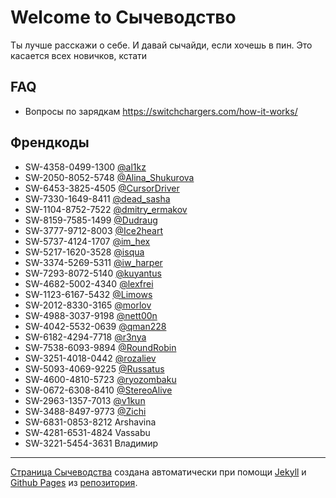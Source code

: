 # Welcome to Сычеводство

Ты лучше расскажи о себе. И давай сычайди, если хочешь в пин. Это касается всех новичков, кстати

## FAQ

* Вопросы по зарядкам https://switchchargers.com/how-it-works/

## Френдкоды

* SW-4358-0499-1300 [@al1kz](tg://al1kz)
* SW-2050-8052-5748 [@Alina_Shukurova](tg://Alina_Shukurova)
* SW-6453-3825-4505 [@CursorDriver](tg://CursorDriver)
* SW-7330-1649-8411 [@dead_sasha ](tg://dead_sasha )
* SW-1104-8752-7522 [@dmitry_ermakov](tg://dmitry_ermakov)
* SW-8159-7585-1499 [@Dudraug](tg://Dudraug)
* SW-3777-9712-8003 [@Ice2heart](tg://Ice2heart)
* SW-5737-4124-1707 [@im_hex](tg://im_hex)
* SW-5217-1620-3528 [@isqua](tg://isqua)
* SW-3374-5269-5311 [@iw_harper ](tg://iw_harper )
* SW-7293-8072-5140 [@kuyantus](tg://kuyantus)
* SW-4682-5002-4340 [@lexfrei](tg://lexfrei)
* SW-1123-6167-5432 [@Limows ](tg://Limows )
* SW-2012-8330-3165 [@morlov](tg://morlov)
* SW-4988-3037-9198 [@nett00n](tg://nett00n)
* SW-4042-5532-0639 [@qman228](tg://qman228)
* SW-6182-4294-7718 [@r3nya](tg://r3nya)
* SW-7538-6093-9894 [@RoundRobin](tg://RoundRobin)
* SW-3251-4018-0442 [@rozaliev](tg://rozaliev)
* SW-5093-4069-9225 [@Russatus](tg://Russatus)
* SW-4600-4810-5723 [@ryozombaku ](tg://ryozombaku )
* SW-0672-6308-8410 [@StereoAlive](tg://StereoAlive)
* SW-2963-1357-7013 [@v1kun](tg://v1kun)
* SW-3488-8497-9773 [@Zichi](tg://Zichi)
* SW-6831-0853-8212 Arshavina
* SW-4281-6531-4824 Vassabu
* SW-3221-5454-3631 Владимир

---

[Страница Сычеводства](https://sychevodstvo.github.io/) создана автоматически при помощи [Jekyll](https://jekyllrb.com) и [Github Pages](https://pages.github.com/) из [репозитория](https://github.com/sychevodstvo/sychevodstvo.github.io).
